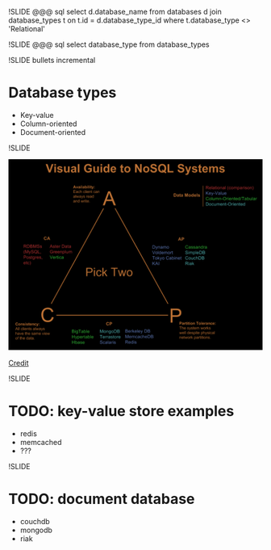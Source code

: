 !SLIDE
	@@@ sql
	select d.database_name
	from databases d
	  join database_types t
	  on t.id = d.database_type_id
	where t.database_type <> 'Relational'

!SLIDE
	@@@ sql
	select database_type
	from database_types

!SLIDE bullets incremental

# Database types #

* Key-value
* Column-oriented
* Document-oriented

!SLIDE

![Visual guide to nosql systems](visual-guide-to-nosql-systems.png)

[Credit](http://blog.nahurst.com/visual-guide-to-nosql-systems)

!SLIDE

# TODO: key-value store examples
* redis
* memcached
* ???

!SLIDE

# TODO: document database
* couchdb
* mongodb
* riak

